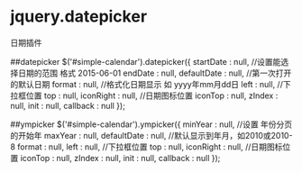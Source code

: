 # jquery.datepicker
日期插件

##datepicker
    $('#simple-calendar').datepicker({
      startDate   : null,      //设置能选择日期的范围  格式 2015-06-01
      endDate     : null,
      defaultDate : null,      //第一次打开的默认日期
      format      : null,      //格式化日期显示  如 yyyy年mm月dd日
      left        : null,      //下拉框位置
      top         : null,
      iconRight   : null,      //日期图标位置
      iconTop     : null,
      zIndex      : null,
      init        : null,
      callback    : null
    });
     
##ympicker
    $('#simple-calendar').ympicker({
      minYear     : null,      //设置 年份分页的开始年
      maxYear     : null,
      defaultDate : null,      //默认显示到年月，如2010或2010-8
      format      : null,
      left        : null,      //下拉框位置
      top         : null,
      iconRight   : null,      //日期图标位置
      iconTop     : null,
      zIndex      : null,
      init        : null,
      callback    : null
    });